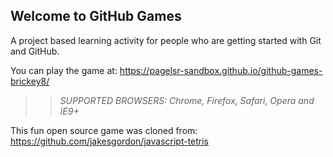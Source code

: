 ## Welcome to GitHub Games

A project based learning activity for people who are getting started with Git and GitHub.

You can play the game at: https://pagelsr-sandbox.github.io/github-games-brickey8/
>> _*SUPPORTED BROWSERS*: Chrome, Firefox, Safari, Opera and IE9+_

This fun open source game was cloned from: https://github.com/jakesgordon/javascript-tetris
